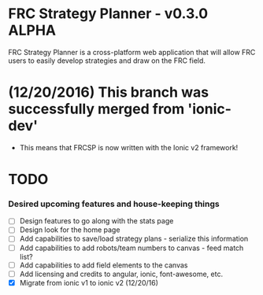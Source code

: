 # FRC Strategy Planner - v0.3.0 ALPHA
FRC Strategy Planner is a cross-platform web application that will allow FRC users to easily develop strategies and draw on the FRC field.

# (12/20/2016) This branch was successfully merged from 'ionic-dev'
- This means that FRCSP is now written with the Ionic v2 framework! 

# TODO
### Desired upcoming features and house-keeping things
- [ ] Design features to go along with the stats page
- [ ] Design look for the home page
- [ ] Add capabilities to save/load strategy plans - serialize this information
- [ ] Add capabilities to add robots/team numbers to canvas - feed match list?
- [ ] Add capabilities to add field elements to the canvas
- [ ] Add licensing and credits to angular, ionic, font-awesome, etc.
- [X] Migrate from ionic v1 to ionic v2 (12/20/16)